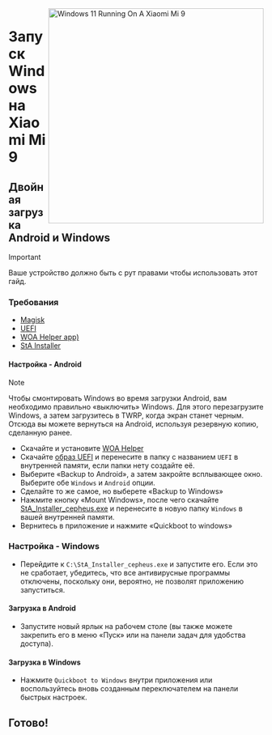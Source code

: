 <img align="right" src="https://raw.githubusercontent.com/woacepheus/Port-Windows-11-Xiaomi-Mi-9/main/cepheus.png" width="425" alt="Windows 11 Running On A Xiaomi Mi 9">

# Запуск Windows на Xiaomi Mi 9

## Двойная загрузка Android и Windows
> [!Important]
> Ваше устройство должно быть с рут правами чтобы использовать этот гайд.

### Требования
- [Magisk](https://github.com/topjohnwu/Magisk/releases/latest)
- [UEFI](https://github.com/woacepheus/Port-Windows-11-Xiaomi-Mi-9/releases/download/1.2/MuCepheusDisableSecureBoot.img)
- [WOA Helper app)](https://github.com/woacepheus/Port-Windows-11-Xiaomi-Mi-9/releases/download/Dualboot/woahelper.apk)
- [StA Installer](https://github.com/woacepheus/Port-Windows-11-Xiaomi-Mi-9/releases/download/Dualboot/StA_Installer_cepheus.exe)

#### Настройка - Android
> [!NOTE]
>
> Чтобы смонтировать Windows во время загрузки Android, вам необходимо правильно «выключить» Windows. Для этого перезагрузите Windows, а затем загрузитесь в TWRP, когда экран станет черным. Отсюда вы можете вернуться на Android, используя резервную копию, сделанную ранее.

- Скачайте и установите [WOA Helper](https://github.com/woacepheus/Port-Windows-11-Xiaomi-Mi-9/releases/download/Dualboot/woahelper.apk)
- Скачайте [образ UEFI](https://github.com/woacepheus/Port-Windows-11-Xiaomi-Mi-9/releases/download/1.2/MuCepheusDisableSecureBoot.img) и перенесите в папку с названием `UEFI` в внутренней памяти, если папки нету создайте её.
- Выберите «Backup to Android», а затем закройте всплывающее окно. Выберите обе `Windows` и `Android` опции.
- Сделайте то же самое, но выберете «Backup to Windows» 
- Нажмите кнопку «Mount Windows», после чего скачайте [StA_Installer_cepheus.exe](https://github.com/woacepheus/Port-Windows-11-Xiaomi-Mi-9/releases/download/Dualboot/StA_Installer_cepheus.exe) и перенесите в новую папку `Windows` в вашей внутренней памяти.
- Вернитесь в приложение и нажмите «Quickboot to windows»

### Настройка - Windows
- Перейдите к `C:\StA_Installer_cepheus.exe` и запустите его. Если это не сработает, убедитесь, что все антивирусные программы отключены, поскольку они, вероятно, не позволят приложению запуститься.


#### Загрузка в Android
- Запустите новый ярлык на рабочем столе (вы также можете закрепить его в меню «Пуск» или на панели задач для удобства доступа).

#### Загрузка в Windows 
- Нажмите `Quickboot to Windows` внутри приложения или воспользуйтесь вновь созданным переключателем на панели быстрых настроек.

## Готово!
